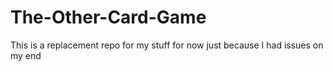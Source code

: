 # The-Other-Card-Game
This is a replacement repo for my stuff for now just because I had issues on my end
